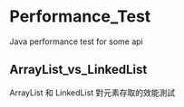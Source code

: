 # Performance_Test
Java performance test for some api
## ArrayList_vs_LinkedList
ArrayList 和 LinkedList 對元素存取的效能測試
